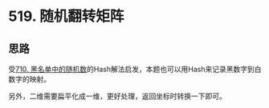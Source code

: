 # 519. 随机翻转矩阵

## 思路

受[710. 黑名单中的随机数](https://leetcode-cn.com/problems/random-pick-with-blacklist/)的Hash解法启发，本题也可以用Hash来记录黑数字到白数字的映射。

另外，二维需要扁平化成一维，更好处理，返回坐标时转换一下即可。
